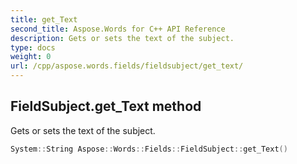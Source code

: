 ```yaml
---
title: get_Text
second_title: Aspose.Words for C++ API Reference
description: Gets or sets the text of the subject. 
type: docs
weight: 0
url: /cpp/aspose.words.fields/fieldsubject/get_text/
---
```

## FieldSubject.get_Text method


Gets or sets the text of the subject.

```cpp
System::String Aspose::Words::Fields::FieldSubject::get_Text()
```

